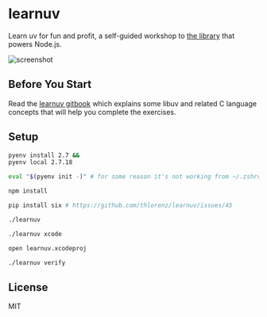 # learnuv

Learn uv for fun and profit, a self-guided workshop to [the library](https://github.com/libuv/libuv) that powers Node.js.

![screenshot](assets/screenshot.png)

## Before You Start

Read the [learnuv gitbook](http://thlorenz.github.io/learnuv/book) which explains some libuv and related C language
concepts that will help you complete the exercises.

## Setup

```sh
pyenv install 2.7 &&
pyenv local 2.7.18
```

```sh
eval "$(pyenv init -)" # for some reason it's not working from ~/.zshrc
```

```sh
npm install
```

```sh
pip install six # https://github.com/thlorenz/learnuv/issues/45
```

```sh
./learnuv
```

```sh
./learnuv xcode
```

```sh
open learnuv.xcodeproj
```

```sh
./learnuv verify
```

## License

MIT
